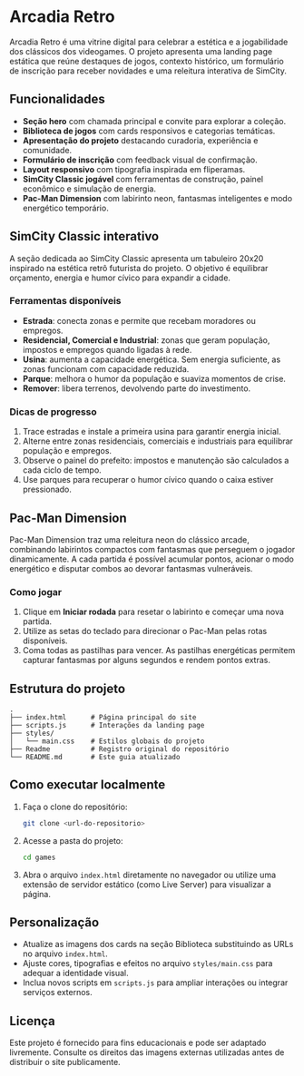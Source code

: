 # Arcadia Retro

Arcadia Retro é uma vitrine digital para celebrar a estética e a jogabilidade dos clássicos dos videogames. O projeto apresenta uma landing page estática que reúne destaques de jogos, contexto histórico, um formulário de inscrição para receber novidades e uma releitura interativa de SimCity.

## Funcionalidades

- **Seção hero** com chamada principal e convite para explorar a coleção.
- **Biblioteca de jogos** com cards responsivos e categorias temáticas.
- **Apresentação do projeto** destacando curadoria, experiência e comunidade.
- **Formulário de inscrição** com feedback visual de confirmação.
- **Layout responsivo** com tipografia inspirada em fliperamas.
- **SimCity Classic jogável** com ferramentas de construção, painel econômico e simulação de energia.
- **Pac-Man Dimension** com labirinto neon, fantasmas inteligentes e modo energético temporário.

## SimCity Classic interativo

A seção dedicada ao SimCity Classic apresenta um tabuleiro 20x20 inspirado na estética retrô futurista do projeto. O objetivo é equilibrar orçamento, energia e humor cívico para expandir a cidade.

### Ferramentas disponíveis

- **Estrada**: conecta zonas e permite que recebam moradores ou empregos.
- **Residencial, Comercial e Industrial**: zonas que geram população, impostos e empregos quando ligadas à rede.
- **Usina**: aumenta a capacidade energética. Sem energia suficiente, as zonas funcionam com capacidade reduzida.
- **Parque**: melhora o humor da população e suaviza momentos de crise.
- **Remover**: libera terrenos, devolvendo parte do investimento.

### Dicas de progresso

1. Trace estradas e instale a primeira usina para garantir energia inicial.
2. Alterne entre zonas residenciais, comerciais e industriais para equilibrar população e empregos.
3. Observe o painel do prefeito: impostos e manutenção são calculados a cada ciclo de tempo.
4. Use parques para recuperar o humor cívico quando o caixa estiver pressionado.

## Pac-Man Dimension

Pac-Man Dimension traz uma releitura neon do clássico arcade, combinando labirintos compactos com fantasmas que perseguem o jogador dinamicamente. A cada partida é possível acumular pontos, acionar o modo energético e disputar combos ao devorar fantasmas vulneráveis.

### Como jogar

1. Clique em **Iniciar rodada** para resetar o labirinto e começar uma nova partida.
2. Utilize as setas do teclado para direcionar o Pac-Man pelas rotas disponíveis.
3. Coma todas as pastilhas para vencer. As pastilhas energéticas permitem capturar fantasmas por alguns segundos e rendem pontos extras.

## Estrutura do projeto

```
.
├── index.html      # Página principal do site
├── scripts.js      # Interações da landing page
├── styles/
│   └── main.css    # Estilos globais do projeto
├── Readme          # Registro original do repositório
└── README.md       # Este guia atualizado
```

## Como executar localmente

1. Faça o clone do repositório:

   ```bash
   git clone <url-do-repositorio>
   ```

2. Acesse a pasta do projeto:

   ```bash
   cd games
   ```

3. Abra o arquivo `index.html` diretamente no navegador ou utilize uma extensão de servidor estático (como Live Server) para visualizar a página.

## Personalização

- Atualize as imagens dos cards na seção Biblioteca substituindo as URLs no arquivo `index.html`.
- Ajuste cores, tipografias e efeitos no arquivo `styles/main.css` para adequar a identidade visual.
- Inclua novos scripts em `scripts.js` para ampliar interações ou integrar serviços externos.

## Licença

Este projeto é fornecido para fins educacionais e pode ser adaptado livremente. Consulte os direitos das imagens externas utilizadas antes de distribuir o site publicamente.
